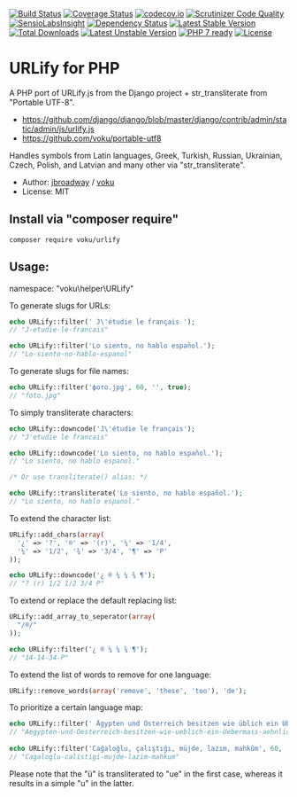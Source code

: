[![Build Status](https://travis-ci.org/voku/urlify.png?branch=master)](https://travis-ci.org/voku/urlify)
[![Coverage Status](https://coveralls.io/repos/github/voku/urlify/badge.svg?branch=master)](https://coveralls.io/github/voku/urlify?branch=master)
[![codecov.io](http://codecov.io/github/voku/urlify/coverage.svg?branch=master)](http://codecov.io/github/voku/urlify?branch=master)
[![Scrutinizer Code Quality](https://scrutinizer-ci.com/g/voku/urlify/badges/quality-score.png?b=master)](https://scrutinizer-ci.com/g/voku/urlify/?branch=master)
[![SensioLabsInsight](https://insight.sensiolabs.com/projects/741def77-3945-4692-a2da-a4feadfb2928/mini.png)](https://insight.sensiolabs.com/projects/741def77-3945-4692-a2da-a4feadfb2928)
[![Dependency Status](https://www.versioneye.com/php/voku:urlify/dev-master/badge.svg)](https://www.versioneye.com/php/voku:urlify/dev-master)
[![Latest Stable Version](https://poser.pugx.org/voku/urlify/v/stable)](https://packagist.org/packages/voku/urlify) 
[![Total Downloads](https://poser.pugx.org/voku/urlify/downloads)](https://packagist.org/packages/voku/urlify) 
[![Latest Unstable Version](https://poser.pugx.org/voku/urlify/v/unstable)](https://packagist.org/packages/voku/urlify)
[![PHP 7 ready](http://php7ready.timesplinter.ch/voku/urlify/badge.svg)](https://travis-ci.org/voku/urlify)
[![License](https://poser.pugx.org/voku/urlify/license)](https://packagist.org/packages/voku/urlify)

# URLify for PHP

A PHP port of URLify.js from the Django project + str_transliterate from "Portable UTF-8".

- https://github.com/django/django/blob/master/django/contrib/admin/static/admin/js/urlify.js
- https://github.com/voku/portable-utf8

Handles symbols from Latin languages, Greek, Turkish, Russian, Ukrainian,
Czech, Polish, and Latvian and many other via "str_transliterate".

- Author: [jbroadway](http://github.com/jbroadway) / [voku](http://github.com/voku)
- License: MIT

## Install via "composer require"
```shell
composer require voku/urlify
```

## Usage:

namespace: "voku\helper\URLify"

To generate slugs for URLs:

```php
echo URLify::filter(' J\'étudie le français ');
// "J-etudie-le-francais"

echo URLify::filter('Lo siento, no hablo español.');
// "Lo-siento-no-hablo-espanol"
```

To generate slugs for file names:

```php
echo URLify::filter('фото.jpg', 60, '', true);
// "foto.jpg"
```


To simply transliterate characters:

```php
echo URLify::downcode('J\'étudie le français');
// "J'etudie le francais"

echo URLify::downcode('Lo siento, no hablo español.');
// "Lo siento, no hablo espanol."

/* Or use transliterate() alias: */

echo URLify::transliterate('Lo siento, no hablo español.');
// "Lo siento, no hablo espanol."
```

To extend the character list:

```php
URLify::add_chars(array(
  '¿' => '?', '®' => '(r)', '¼' => '1/4',
  '¼' => '1/2', '¾' => '3/4', '¶' => 'P'
));

echo URLify::downcode('¿ ® ¼ ¼ ¾ ¶');
// "? (r) 1/2 1/2 3/4 P"
```

To extend or replace the default replacing list:

```php
URLify::add_array_to_seperator(array(
  "/®/"
));

echo URLify::filter('¿ ® ¼ ¼ ¾ ¶');
// "14-14-34-P"
```

To extend the list of words to remove for one language:

```php
URLify::remove_words(array('remove', 'these', 'too'), 'de');
```

To prioritize a certain language map:

```php
echo URLify::filter(' Ägypten und Österreich besitzen wie üblich ein Übermaß an ähnlich öligen Attachés ', 60, 'de');
// "Aegypten-und-Oesterreich-besitzen-wie-ueblich-ein-Uebermass-aehnlich-oeligen-Attaches"
   
echo URLify::filter('Cağaloğlu, çalıştığı, müjde, lazım, mahkûm', 60, 'tr');
// "Cagaloglu-calistigi-mujde-lazim-mahkum"
```
Please note that the "ü" is transliterated to "ue" in the first case, whereas it results in a simple "u" in the latter.
